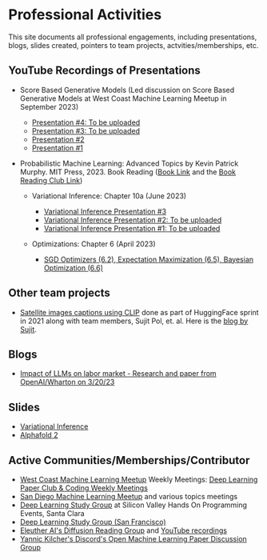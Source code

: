 # Professional Activities
This site documents all professional engagements, including presentations, blogs, slides created, pointers to team projects, actvities/memberships, etc.

## YouTube Recordings of Presentations
- Score Based Generative Models (Led discussion on Score Based Generative Models at West Coast Machine Learning Meetup in September 2023)
  - [Presentation #4: To be uploaded](TBD)
  - [Presentation #3: To be uploaded](TBD)
  - [Presentation #2](https://www.youtube.com/watch?v=HdEc7i2-HWk)
  - [Presentation #1](https://www.youtube.com/watch?v=ZTt0Gtv2iDM)

- Probabilistic Machine Learning: Advanced Topics by Kevin Patrick Murphy. MIT Press, 2023. Book Reading ([Book Link](https://probml.github.io/pml-book/book2.html) and the  [Book Reading Club Link](https://www.youtube.com/playlist?list=PLmp4AHm0u1g3xuIHtrT37yOZCj51lWqic))
  - Variational Inference: Chapter 10a (June 2023)
    - [Variational Inference Presentation #3](https://www.youtube.com/watch?v=xIq-DU7dwW8)
    - [Variational Inference Presentation #2: To be uploaded](TBD)
    - [Variational Inference Presentation #1: To be uploaded](TBD)

  - Optimizations: Chapter 6 (April 2023)
    - [SGD Optimizers (6.2), Expectation Maximization (6.5), Bayesian Optimization (6.6)](https://www.youtube.com/watch?v=mpiByVB4qNI)

## Other team projects
- [Satellite images captions using CLIP](https://github.com/arampacha/CLIP-rsicd) done as part of HuggingFace sprint in 2021 along with team members, Sujit Pol, et. al. Here is the [blog by Sujit](https://huggingface.co/blog/fine-tune-clip-rsicd).
## Blogs
- [Impact of LLMs on labor market - Research and paper from OpenAI/Wharton on 3/20/23](https://github.com/devvidhani/Evolving-observations-summaries-notes-and-insights-on-AI-ML-trends/blob/master/OpenAI_Wharton_LLM_LLMPlus_Labor_Market_Impact.md)
## Slides
- [Variational Inference](https://docs.google.com/presentation/d/1DSLxVRqp_ffLN70q7jkiMkg9GP4Mm8SAP5xbkfGeJLY/edit?usp=sharing)
- [Alphafold 2](https://docs.google.com/presentation/d/1KucKjQslso3BDcv-1kS6xS8KNI5RcwPL33DMyoQfdXo/edit?usp=sharing)

## Active Communities/Memberships/Contributor
- [West Coast Machine Learning Meetup](https://www.youtube.com/@WestCoastMachineLearning/videos) Weekly Meetings: [Deep Learning Paper Club & Coding Weekly Meetings](https://www.meetup.com/east-bay-tri-valley-machine-learning-meetup/) 
- [San Diego Machine Learning Meetup](https://www.youtube.com/@SanDiegoMachineLearning/playlists) and various topics meetings
- [Deep Learning Study Group](https://www.meetup.com/handsonprogrammingevents/events/296254419/) at Silicon Valley Hands On Programming Events, Santa Clara
- [Deep Learning Study Group (San Francisco)](https://www.meetup.com/deep-learning-sf/)
- [Eleuther AI's Diffusion Reading Group](https://github.com/tmabraham/diffusion_reading_group) and [YouTube recordings](https://www.youtube.com/playlist?list=PLXqc0KMM8ZtKVEh8fIWEUaIU43SmWnfdM)
- [Yannic Kilcher's Discord's Open Machine Learning Paper Discussion Group](https://discord.com/channels/714501525455634453/719652499740688404)